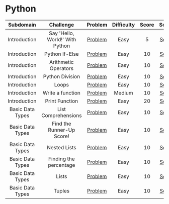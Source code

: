 # Python

|    Subdomain     |            Challenge            |                                            Problem                                            | Difficulty | Score |                                           Solution                                            |
| :--------------: | :-----------------------------: | :-------------------------------------------------------------------------------------------: | :--------: | :---: | :-------------------------------------------------------------------------------------------: |
|   Introduction   | Say 'Hello, World!' With Python |            [Problem](https://www.hackerrank.com/challenges/py-hello-world/problem)            |    Easy    |   5   | [Solution](/Python/01%20-%20Introduction/01%20-%20Say%20'Hello,%20World!'%20With%20Python.py) |
|   Introduction   |         Python If-Else          |              [Problem](https://www.hackerrank.com/challenges/py-if-else/problem)              |    Easy    |  10   |            [Solution](/Python/01%20-%20Introduction/02%20-%20Python%20If-Else.py)             |
|   Introduction   |      Arithmetic Operators       |     [Problem](https://www.hackerrank.com/challenges/python-arithmetic-operators/problem)      |    Easy    |  10   |         [Solution](/Python/01%20-%20Introduction/03%20-%20Arithmetic%20Operators.py)          |
|   Introduction   |         Python Division         |           [Problem](https://www.hackerrank.com/challenges/python-division/problem)            |    Easy    |  10   |          [Solution](/Python/01%20-%20Introduction/04%20-%20Python%20-%20Division.py)          |
|   Introduction   |              Loops              |             [Problem](https://www.hackerrank.com/challenges/python-loops/problem)             |    Easy    |  10   |                  [Solution](/Python/01%20-%20Introduction/05%20-%20Loops.py)                  |
|   Introduction   |        Write a function         |           [Problem](https://www.hackerrank.com/challenges/write-a-function/problem)           |   Medium   |  10   |          [Solution](/Python/01%20-%20Introduction/06%20-%20Write%20a%20function.py)           |
|   Introduction   |         Print Function          |             [Problem](https://www.hackerrank.com/challenges/python-print/problem)             |    Easy    |  20   |            [Solution](/Python/01%20-%20Introduction/07%20-%20Print%20Function.py)             |
| Basic Data Types |       List Comprehensions       |         [Problem](https://www.hackerrank.com/challenges/list-comprehensions/problem)          |    Easy    |  10   |      [Solution](/Python/02%20-%20Basic%20Data%20Types/01%20-%20List%20Comprehensions.py)      |
| Basic Data Types |    Find the Runner-Up Score!    | [Problem](https://www.hackerrank.com/challenges/find-second-maximum-number-in-a-list/problem) |    Easy    |  10   | [Solution](/Python/02%20-%20Basic%20Data%20Types/02%20-%20Find%20the%20Runner-up%20Score!.py) |
| Basic Data Types |          Nested Lists           |             [Problem](https://www.hackerrank.com/challenges/nested-list/problem)              |    Easy    |  10   |         [Solution](/Python/02%20-%20Basic%20Data%20Types/03%20-%20Nested%20Lists.py)          |
| Basic Data Types |     Finding the percentage      |        [Problem](https://www.hackerrank.com/challenges/finding-the-percentage/problem)        |    Easy    |  10   |   [Solution](/Python/02%20-%20Basic%20Data%20Types/04%20-%20Finding%20the%20percentage.py)    |
| Basic Data Types |              Lists              |             [Problem](https://www.hackerrank.com/challenges/python-lists/problem)             |    Easy    |  10   |              [Solution](/Python/02%20-%20Basic%20Data%20Types/05%20-%20Lists.py)              |
| Basic Data Types |             Tuples              |            [Problem](https://www.hackerrank.com/challenges/python-tuples/problem)             |    Easy    |  10   |             [Solution](/Python/02%20-%20Basic%20Data%20Types/06%20-%20Tuples.py)              |
